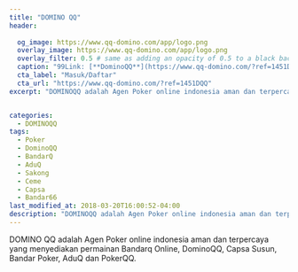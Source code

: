 ```yaml
---
title: "DOMINO QQ"
header:
  
  og_image: https://www.qq-domino.com/app/logo.png
  overlay_image: https://www.qq-domino.com/app/logo.png
  overlay_filter: 0.5 # same as adding an opacity of 0.5 to a black background
  caption: "99Link: [**DominoQQ**](https://www.qq-domino.com/?ref=1451DQQ)"
  cta_label: "Masuk/Daftar"
  cta_url: "https://www.qq-domino.com/?ref=1451DQQ"
excerpt: "DOMINOQQ adalah Agen Poker online indonesia aman dan terpercaya yang menyediakan permainan Bandarq Online, DominoQQ, Capsa Susun, Bandar Poker, AduQ dan PokerQQ."


categories:
  - DOMINOQQ
tags:
  - Poker
  - DominoQQ
  - BandarQ
  - AduQ
  - Sakong
  - Ceme
  - Capsa
  - Bandar66
last_modified_at: 2018-03-20T16:00:52-04:00
description: "DOMINOQQ adalah Agen Poker online indonesia aman dan terpercaya yang menyediakan permainan Bandarq Online, DominoQQ, Capsa Susun, Bandar Poker, AduQ dan PokerQQ."
---
```

DOMINO QQ adalah Agen Poker online indonesia aman dan terpercaya yang menyediakan permainan Bandarq Online, DominoQQ, Capsa Susun, Bandar Poker, AduQ dan PokerQQ.
